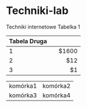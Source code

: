 # Techniki-lab
Techniki internetowe Tabelka 1

| Tabela Druga       |         |  |
| ------------- |:-------------:| -----: |
| 1      |  | $1600 |
| 2      |      |   $12 |
| 3 |       |    $1 |


<table>
<tr>
	<td>komórka1</td>	<td>komórka2</td>
</tr>
<tr>
	<td>komórka3</td>	<td>komórka4</td>
</tr>
</table>
